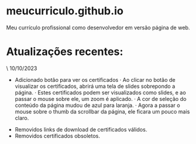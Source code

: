 # meucurriculo.github.io
Meu currículo profissional como desenvolvedor em versão página de web.

# Atualizações recentes:

\\ 10/10/2023
+ Adicionado botão para ver os certificados
· Ao clicar no botão de visualizar os certificados, abrirá uma tela de slides sobrepondo a página.
· Estes certificados podem ser visualizados como slides, e ao passar o mouse sobre ele, um zoom é aplicado.
· A cor de seleção do conteúdo da página mudou de azul para laranja.
· Agora a passar o mouse sobre o thumb da scrollbar da página, ele ficara um pouco mais claro.
- Removidos links de download de certificados válidos.
- Removidos certificados obsoletos.
